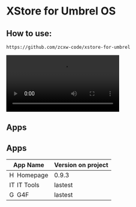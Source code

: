 # XStore for Umbrel OS

## How to use:

```text
https://github.com/zcxw-code/xstore-for-umbrel
```

<video controls src="https://user-images.githubusercontent.com/10330103/197889452-e5cd7e96-3233-4a09-b475-94b754adc7a3.mp4" title="Title"></video>



## Apps

## Apps

| App Name            | Version on project | 
| ------------------- | ------- | 
| <img alt="Homepage" src="https://github.com/zcxw-code/xstore-for-umbrel-assets/raw/main/icons/homepage.svg" width="16">  Homepage            | 0.9.3   |
| <img alt="IT Tools" src="https://github.com/zcxw-code/xstore-for-umbrel-assets/raw/main/icons/it-tools.svg" width="16">  IT Tools            | lastest | 
| <img alt="G4F" src="https://github.com/zcxw-code/xstore-for-umbrel-assets/raw/main/icons/g4f.svg" width="16">  G4F                 | lastest  | 

